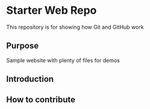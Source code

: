 # Starter Web Repo

This repository is for showing how Git and GitHub work

## Purpose

Sample website with plenty of files for demos

## Introduction

## How to contribute